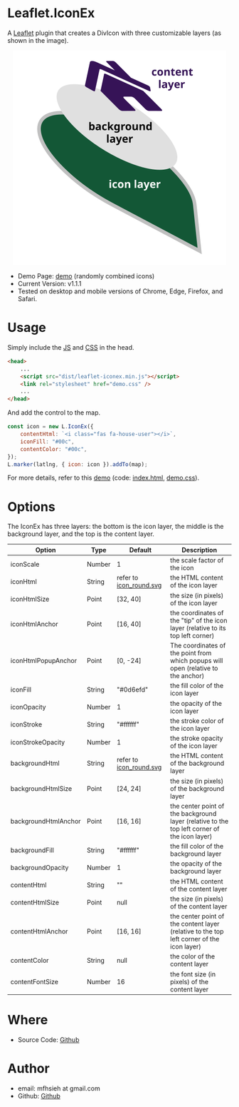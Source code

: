 Leaflet.IconEx
=

A [Leaflet](https://leafletjs.com/) plugin that creates a DivIcon with three customizable layers (as shown in the image).

<p align="center">
  <img src="images/icon_exploded_view.svg" title="exploed icon" alt="exploed icon" />
</p>

* Demo Page: [demo](https://mfhsieh.github.io/leaflet-iconex/) (randomly combined icons)
* Current Version: v1.1.1
* Tested on desktop and mobile versions of Chrome, Edge, Firefox, and Safari.


# Usage

Simply include the [JS](dist/leaflet-iconex.min.js) and [CSS](examples/demo.css) in the head.

```html
<head>
    ...
    <script src="dist/leaflet-iconex.min.js"></script>
    <link rel="stylesheet" href="demo.css" />
    ...
</head>
```

And add the control to the map.

```js
const icon = new L.IconEx({
    contentHtml: `<i class="fas fa-house-user"></i>`,
    iconFill: "#00c",
    contentColor: "#00c",
});
L.marker(latlng, { icon: icon }).addTo(map);
```

For more details, refer to this [demo](https://mfhsieh.github.io/leaflet-iconex/) (code: [index.html](index.html), [demo.css](examples/demo.css)).


# Options

The IconEx has three layers: the bottom is the icon layer, the middle is the background layer, and the top is the content layer.


| Option               | Type   | Default                                          | Description                                                                                  |
| -------------------- | ------ | ------------------------------------------------ | -------------------------------------------------------------------------------------------- |
| iconScale            | Number | 1                                                | the scale factor of the icon                                                                 |
| iconHtml             | String | refer to [icon_round.svg](images/icon_round.svg) | the HTML content of the icon layer                                                           |
| iconHtmlSize         | Point  | [32, 40]                                         | the size (in pixels) of the icon layer                                                       |
| iconHtmlAnchor       | Point  | [16, 40]                                         | the coordinates of the "tip" of the icon layer (relative to its top left corner)             |
| iconHtmlPopupAnchor  | Point  | [0, -24]                                         | The coordinates of the point from which popups will open (relative to the anchor)            |
| iconFill             | String | "#0d6efd"                                        | the fill color of the icon layer                                                             |
| iconOpacity          | Number | 1                                                | the opacity of the icon layer                                                                |
| iconStroke           | String | "#ffffff"                                        | the stroke color of the icon layer                                                           |
| iconStrokeOpacity    | Number | 1                                                | the stroke opacity of the icon layer                                                         |
| backgroundHtml       | String | refer to [icon_round.svg](images/icon_round.svg) | the HTML content of the background layer                                                     |
| backgroundHtmlSize   | Point  | [24, 24]                                         | the size (in pixels) of the background layer                                                 |
| backgroundHtmlAnchor | Point  | [16, 16]                                         | the center point of the background layer (relative to the top left corner of the icon layer) |
| backgroundFill       | String | "#ffffff"                                        | the fill color of the background layer                                                       |
| backgroundOpacity    | Number | 1                                                | the opacity of the background layer                                                          |
| contentHtml          | String | ""                                               | the HTML content of the content layer                                                        |
| contentHtmlSize      | Point  | null                                             | the size (in pixels) of the content layer                                                    |
| contentHtmlAnchor    | Point  | [16, 16]                                         | the center point of the content layer (relative to the top left corner of the icon layer)    |
| contentColor         | String | null                                             | the color of the content layer                                                               |
| contentFontSize      | Number | 16                                               | the font size (in pixels) of the content layer                                               |


# Where

* Source Code: [Github](https://github.com/mfhsieh/leaflet-iconex)


# Author

* email: mfhsieh at gmail.com
* Github: [Github](https://github.com/mfhsieh/)
